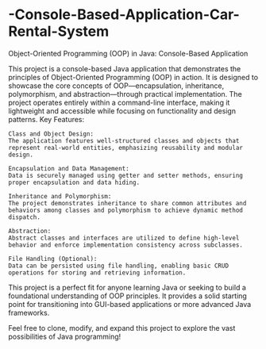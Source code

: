 # -Console-Based-Application-Car-Rental-System
Object-Oriented Programming (OOP) in Java: Console-Based Application

This project is a console-based Java application that demonstrates the principles of Object-Oriented Programming (OOP) in action. It is designed to showcase the core concepts of OOP—encapsulation, inheritance, polymorphism, and abstraction—through practical implementation. The project operates entirely within a command-line interface, making it lightweight and accessible while focusing on functionality and design patterns.
Key Features:

    Class and Object Design:
    The application features well-structured classes and objects that represent real-world entities, emphasizing reusability and modular design.

    Encapsulation and Data Management:
    Data is securely managed using getter and setter methods, ensuring proper encapsulation and data hiding.

    Inheritance and Polymorphism:
    The project demonstrates inheritance to share common attributes and behaviors among classes and polymorphism to achieve dynamic method dispatch.

    Abstraction:
    Abstract classes and interfaces are utilized to define high-level behavior and enforce implementation consistency across subclasses.

    File Handling (Optional):
    Data can be persisted using file handling, enabling basic CRUD operations for storing and retrieving information.

This project is a perfect fit for anyone learning Java or seeking to build a foundational understanding of OOP principles. It provides a solid starting point for transitioning into GUI-based applications or more advanced Java frameworks.

Feel free to clone, modify, and expand this project to explore the vast possibilities of Java programming!

